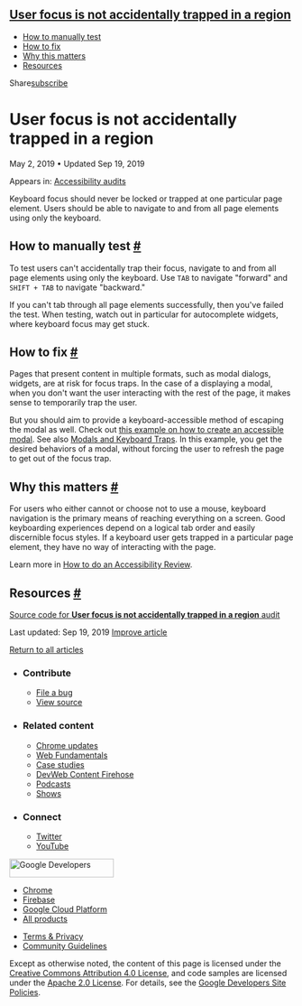 



## <a href="#user-focus-is-not-accidentally-trapped-in-a-region" class="w-toc__header--link">User focus is not accidentally trapped in a region</a>

- [How to manually test](#how-to-manually-test)
- [How to fix](#how-to-fix)
- [Why this matters](#why-this-matters)
- [Resources](#resources)

Share<a href="/newsletter/" class="gc-analytics-event w-actions__fab w-actions__fab--subscribe"><span>subscribe</span></a>

# User focus is not accidentally trapped in a region

May 2, 2019 <span class="w-author__separator">•</span> Updated Sep 19, 2019

<span class="w-post-signpost__title">Appears in:</span> <a href="/lighthouse-accessibility" class="w-post-signpost__link">Accessibility audits</a>

Keyboard focus should never be locked or trapped at one particular page element. Users should be able to navigate to and from all page elements using only the keyboard.

## How to manually test <a href="#how-to-manually-test" class="w-headline-link">#</a>

To test users can't accidentally trap their focus, navigate to and from all page elements using only the keyboard. Use `TAB` to navigate "forward" and `SHIFT + TAB` to navigate "backward."

If you can't tab through all page elements successfully, then you've failed the test. When testing, watch out in particular for autocomplete widgets, where keyboard focus may get stuck.

## How to fix <a href="#how-to-fix" class="w-headline-link">#</a>

Pages that present content in multiple formats, such as modal dialogs, widgets, are at risk for focus traps. In the case of a displaying a modal, when you don't want the user interacting with the rest of the page, it makes sense to temporarily trap the user.

But you should aim to provide a keyboard-accessible method of escaping the modal as well. Check out [this example on how to create an accessible modal](https://github.com/gdkraus/accessible-modal-dialog). See also [Modals and Keyboard Traps](https://developers.google.com/web/fundamentals/accessibility/focus/using-tabindex#modals_and_keyboard_traps). In this example, you get the desired behaviors of a modal, without forcing the user to refresh the page to get out of the focus trap.

## Why this matters <a href="#why-this-matters" class="w-headline-link">#</a>

For users who either cannot or choose not to use a mouse, keyboard navigation is the primary means of reaching everything on a screen. Good keyboarding experiences depend on a logical tab order and easily discernible focus styles. If a keyboard user gets trapped in a particular page element, they have no way of interacting with the page.

Learn more in [How to do an Accessibility Review](https://developers.google.com/web/fundamentals/accessibility/how-to-review#try_it_with_a_screen_reader).

## Resources <a href="#resources" class="w-headline-link">#</a>

[Source code for **User focus is not accidentally trapped in a region** audit](https://github.com/GoogleChrome/lighthouse/blob/master/lighthouse-core/audits/accessibility/manual/focus-traps.js)

<span class="w-mr--sm">Last updated: Sep 19, 2019 </span>[Improve article](https://github.com/GoogleChrome/web.dev/blob/master/src/site/content/en/lighthouse-accessibility/focus-traps/index.md)

<a href="/lighthouse-accessibility" class="gc-analytics-event w-article-navigation__link w-article-navigation__link--back w-article-navigation__link--single">Return to all articles</a>

- ### Contribute

  - <a href="https://github.com/GoogleChrome/web.dev/issues/new?assignees=&amp;labels=bug&amp;template=bug_report.md&amp;title=" class="w-footer__linkbox-link">File a bug</a>
  - <a href="https://github.com/googlechrome/web.dev" class="w-footer__linkbox-link">View source</a>

- ### Related content

  - <a href="https://blog.chromium.org/" class="w-footer__linkbox-link">Chrome updates</a>
  - <a href="https://developers.google.com/web/" class="w-footer__linkbox-link">Web Fundamentals</a>
  - <a href="https://developers.google.com/web/showcase/" class="w-footer__linkbox-link">Case studies</a>
  - <a href="https://devwebfeed.appspot.com/" class="w-footer__linkbox-link">DevWeb Content Firehose</a>
  - <a href="/podcasts/" class="w-footer__linkbox-link">Podcasts</a>
  - <a href="/shows/" class="w-footer__linkbox-link">Shows</a>

- ### Connect

  - <a href="https://www.twitter.com/ChromiumDev" class="w-footer__linkbox-link">Twitter</a>
  - <a href="https://www.youtube.com/user/ChromeDevelopers" class="w-footer__linkbox-link">YouTube</a>

<a href="https://developers.google.com/" class="w-footer__utility-logo-link"><img src="/images/lockup-color.png" alt="Google Developers" class="w-footer__utility-logo" width="185" height="33" /></a>

- <a href="https://developer.chrome.com/" class="w-footer__utility-link">Chrome</a>
- <a href="https://firebase.google.com/" class="w-footer__utility-link">Firebase</a>
- <a href="https://cloud.google.com/" class="w-footer__utility-link">Google Cloud Platform</a>
- <a href="https://developers.google.com/products" class="w-footer__utility-link">All products</a>

<!-- -->

- <a href="https://policies.google.com/" class="w-footer__utility-link">Terms &amp; Privacy</a>
- <a href="/community-guidelines/" class="w-footer__utility-link">Community Guidelines</a>

Except as otherwise noted, the content of this page is licensed under the [Creative Commons Attribution 4.0 License](https://creativecommons.org/licenses/by/4.0/), and code samples are licensed under the [Apache 2.0 License](https://www.apache.org/licenses/LICENSE-2.0). For details, see the [Google Developers Site Policies](https://developers.google.com/terms/site-policies).
